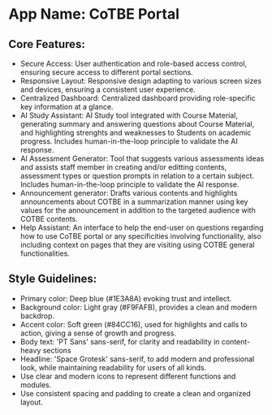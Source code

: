 # **App Name**: CoTBE Portal

## Core Features:

- Secure Access: User authentication and role-based access control, ensuring secure access to different portal sections.
- Responsive Layout: Responsive design adapting to various screen sizes and devices, ensuring a consistent user experience.
- Centralized Dashboard: Centralized dashboard providing role-specific key information at a glance.
- AI Study Assistant: AI Study tool integrated with Course Material, generating summary and answering questions about Course Material, and highlighting strenghts and weaknesses to Students on academic progress. Includes human-in-the-loop principle to validate the AI response.
- AI Assessment Generator: Tool that suggests various assessments ideas and assists staff member in creating and/or editting contents, assessment types or question prompts in relation to a certain subject. Includes human-in-the-loop principle to validate the AI response.
- Announcement generator: Drafts various contents and highlights announcements about COTBE in a summarization manner using key values for the announcement in addition to the targeted audience with COTBE contents.
- Help Assistant: An interface to help the end-user on questions regarding how to use CoTBE portal or any specificities involving functionality, also including context on pages that they are visiting using COTBE general functionalities.

## Style Guidelines:

- Primary color: Deep blue (#1E3A8A) evoking trust and intellect.
- Background color: Light gray (#F9FAFB), provides a clean and modern backdrop.
- Accent color: Soft green (#84CC16), used for highlights and calls to action, giving a sense of growth and progress.
- Body text: 'PT Sans' sans-serif, for clarity and readability in content-heavy sections
- Headline: 'Space Grotesk' sans-serif, to add modern and professional look, while maintaining readability for users of all kinds.
- Use clear and modern icons to represent different functions and modules.
- Use consistent spacing and padding to create a clean and organized layout.